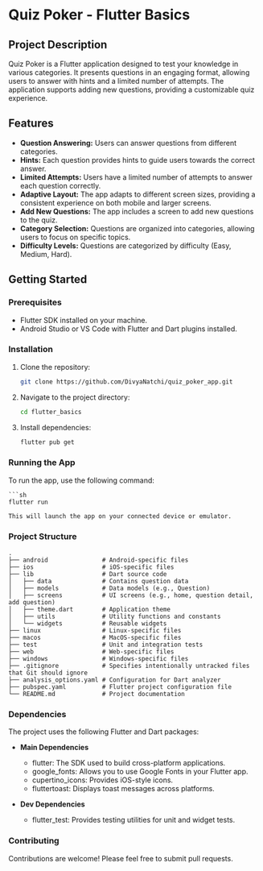 # Quiz Poker - Flutter Basics

## Project Description

Quiz Poker is a Flutter application designed to test your knowledge in various categories. It presents questions in an engaging format, allowing users to answer with hints and a limited number of attempts. The application supports adding new questions, providing a customizable quiz experience.

## Features

- **Question Answering:** Users can answer questions from different categories.
- **Hints:** Each question provides hints to guide users towards the correct answer.
- **Limited Attempts:** Users have a limited number of attempts to answer each question correctly.
- **Adaptive Layout:** The app adapts to different screen sizes, providing a consistent experience on both mobile and larger screens.
- **Add New Questions:** The app includes a screen to add new questions to the quiz.
- **Category Selection:** Questions are organized into categories, allowing users to focus on specific topics.
- **Difficulty Levels:** Questions are categorized by difficulty (Easy, Medium, Hard).

## Getting Started

### Prerequisites

- Flutter SDK installed on your machine.
- Android Studio or VS Code with Flutter and Dart plugins installed.

### Installation

1.  Clone the repository:

    ```sh
    git clone https://github.com/DivyaNatchi/quiz_poker_app.git
    ```

2.  Navigate to the project directory:

    ```sh
    cd flutter_basics
    ```

3.  Install dependencies:

    ```sh
    flutter pub get
    ```

### Running the App

To run the app, use the following command:

    ```sh
    flutter run

    This will launch the app on your connected device or emulator.

### Project Structure

```
.
├── android               # Android-specific files
├── ios                   # iOS-specific files
├── lib                   # Dart source code
│   ├── data              # Contains question data
│   ├── models            # Data models (e.g., Question)
│   ├── screens           # UI screens (e.g., home, question detail, add question)
│   ├── theme.dart        # Application theme
│   ├── utils             # Utility functions and constants
│   └── widgets           # Reusable widgets
├── linux                 # Linux-specific files
├── macos                 # MacOS-specific files
├── test                  # Unit and integration tests
├── web                   # Web-specific files
├── windows               # Windows-specific files
├── .gitignore            # Specifies intentionally untracked files that Git should ignore
├── analysis_options.yaml # Configuration for Dart analyzer
├── pubspec.yaml          # Flutter project configuration file
└── README.md             # Project documentation

```

### Dependencies

The project uses the following Flutter and Dart packages:

- **Main Dependencies**

  - flutter: The SDK used to build cross-platform applications.
  - google_fonts: Allows you to use Google Fonts in your Flutter app.
  - cupertino_icons: Provides iOS-style icons.
  - fluttertoast: Displays toast messages across platforms.

- **Dev Dependencies**
  - flutter_test: Provides testing utilities for unit and widget tests.

### Contributing

Contributions are welcome! Please feel free to submit pull requests.
